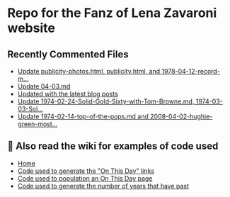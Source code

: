 # Repo for the Fanz of Lena Zavaroni website

## Recently Commented Files
<!-- BLOG-POST-LIST:START -->
- [Update publicity-photos.html, publicity.html, and 1978-04-12-record-m…](https://github.com/FanzOfLenaZavaroni/fanzoflenazavaroni.github.io/commit/37cf8cbc3f82df832127ef8a2a84b8f65ee9dc62)
- [Update 04-03.md](https://github.com/FanzOfLenaZavaroni/fanzoflenazavaroni.github.io/commit/3cc382c7c772274b6adf98f91a2114e8b621a85a)
- [Updated with the latest blog posts](https://github.com/FanzOfLenaZavaroni/fanzoflenazavaroni.github.io/commit/c480c3a16d0b5633d687778a90da5cc834f2225c)
- [Update 1974-02-24-Solid-Gold-Sixty-with-Tom-Browne.md, 1974-03-03-Sol…](https://github.com/FanzOfLenaZavaroni/fanzoflenazavaroni.github.io/commit/b2c4ec9b7942b701cc49180316bf2031aa7a7c6a)
- [Update 1974-02-14-top-of-the-pops.md and 2008-04-02-hughie-green-most…](https://github.com/FanzOfLenaZavaroni/fanzoflenazavaroni.github.io/commit/db017ea4c7be1df0f03d3233afc1858363ad7505)
<!-- BLOG-POST-LIST:END -->

## :notebook: Also read the wiki for examples of code used
* [Home](https://github.com/FanzOfLenaZavaroni/fanzoflenazavaroni.github.io/wiki)
* [Code used to generate the "On This Day" links](https://github.com/FanzOfLenaZavaroni/fanzoflenazavaroni.github.io/wiki/On-This-Day-Code)
* [Code used to population an On This Day page](https://github.com/FanzOfLenaZavaroni/fanzoflenazavaroni.github.io/wiki/Code-used-to-population-an-On-This-Day-page)
* [Code used to generate the number of years that have past](https://github.com/FanzOfLenaZavaroni/fanzoflenazavaroni.github.io/wiki/Number-of-years-gone-by-code)
